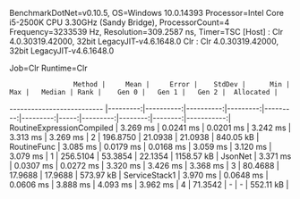 
BenchmarkDotNet=v0.10.5, OS=Windows 10.0.14393
Processor=Intel Core i5-2500K CPU 3.30GHz (Sandy Bridge), ProcessorCount=4
Frequency=3233539 Hz, Resolution=309.2587 ns, Timer=TSC
  [Host] : Clr 4.0.30319.42000, 32bit LegacyJIT-v4.6.1648.0
  Clr    : Clr 4.0.30319.42000, 32bit LegacyJIT-v4.6.1648.0

Job=Clr  Runtime=Clr  

                    Method |     Mean |     Error |    StdDev |      Min |      Max |   Median | Rank |    Gen 0 |   Gen 1 |   Gen 2 |  Allocated |
-------------------------- |---------:|----------:|----------:|---------:|---------:|---------:|-----:|---------:|--------:|--------:|-----------:|
 RoutineExpressionCompiled | 3.269 ms | 0.0241 ms | 0.0201 ms | 3.242 ms | 3.313 ms | 3.269 ms |    2 | 196.8750 | 21.0938 | 21.0938 |  840.05 kB |
               RoutineFunc | 3.085 ms | 0.0179 ms | 0.0168 ms | 3.059 ms | 3.120 ms | 3.079 ms |    1 | 256.5104 | 53.3854 | 22.1354 | 1158.57 kB |
                   JsonNet | 3.371 ms | 0.0307 ms | 0.0272 ms | 3.320 ms | 3.426 ms | 3.368 ms |    3 |  80.4688 | 17.9688 | 17.9688 |  573.97 kB |
             ServiceStack1 | 3.970 ms | 0.0648 ms | 0.0606 ms | 3.888 ms | 4.093 ms | 3.962 ms |    4 |  71.3542 |       - |       - |  552.11 kB |
